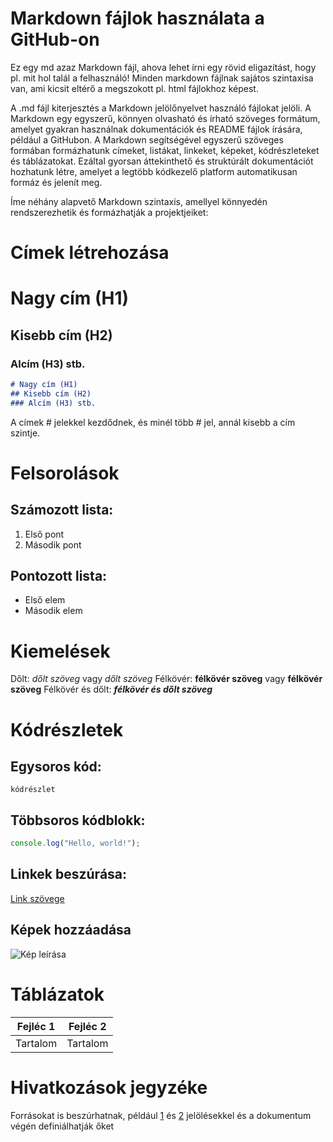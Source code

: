 # Markdown fájlok használata a GitHub-on
Ez egy md azaz Markdown fájl, ahova lehet írni egy rövid eligazítást, hogy pl. mit hol talál a felhasználó!
Minden markdown fájlnak sajátos szintaxisa van, ami kicsit eltérő a megszokott pl. html fájlokhoz képest.

A .md fájl kiterjesztés a Markdown jelölőnyelvet használó fájlokat jelöli. A Markdown egy egyszerű, könnyen olvasható és írható szöveges formátum, amelyet gyakran használnak dokumentációk és README fájlok írására, például a GitHubon. A Markdown segítségével egyszerű szöveges formában formázhatunk címeket, listákat, linkeket, képeket, kódrészleteket és táblázatokat. Ezáltal gyorsan áttekinthető és struktúrált dokumentációt hozhatunk létre, amelyet a legtöbb kódkezelő platform automatikusan formáz és jelenít meg.

 Íme néhány alapvető Markdown szintaxis, amellyel könnyedén rendszerezhetik és formázhatják a projektjeiket:

# Címek létrehozása

# Nagy cím (H1)
## Kisebb cím (H2)
### Alcím (H3) stb.
```Markdown
# Nagy cím (H1)
## Kisebb cím (H2)
### Alcím (H3) stb.
```
A címek # jelekkel kezdődnek, és minél több # jel, annál kisebb a cím szintje.

# Felsorolások

## Számozott lista:
1. Első pont
2. Második pont
## Pontozott lista:
- Első elem
- Második elem
# Kiemelések

Dőlt: *dőlt szöveg* vagy _dőlt szöveg_
Félkövér: **félkövér szöveg** vagy __félkövér szöveg__
Félkövér és dőlt: ***félkövér és dőlt szöveg***
# Kódrészletek

## Egysoros kód:
`kódrészlet`
## Többsoros kódblokk:
```javascript
console.log("Hello, world!");
```
## Linkek beszúrása:
[Link szövege](https://sulla.hu)
## Képek hozzáadása
![Kép leírása](https://sulla.hu/Polgar.jpg)
# Táblázatok
| Fejléc 1 | Fejléc 2 |
| -------- | -------- |
| Tartalom | Tartalom |
# Hivatkozások jegyzéke
Forrásokat is beszúrhatnak, például [1] és [2] jelölésekkel és a dokumentum végén definiálhatják őket

[1]: https://sulla.hu
[2]: https://www.kkszki.hu
